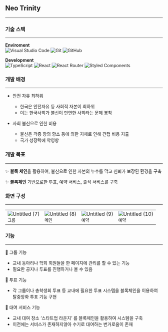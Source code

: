 ## Neo Trinity

---

### 기술 스택

---

**Enviroment**
<br />
![Visual Studio Code](https://img.shields.io/badge/Visual%20Studio%20Code-0078d7.svg?style=for-the-badge&logo=visual-studio-code&logoColor=white)
![Git](https://img.shields.io/badge/git-%23F05033.svg?style=for-the-badge&logo=git&logoColor=white)
![GitHub](https://img.shields.io/badge/github-%23121011.svg?style=for-the-badge&logo=github&logoColor=white)

**Development**
<br />
![TypeScript](https://img.shields.io/badge/typescript-%23007ACC.svg?style=for-the-badge&logo=typescript&logoColor=white)
![React](https://img.shields.io/badge/react-%2320232a.svg?style=for-the-badge&logo=react&logoColor=%2361DAFB)
![React Router](https://img.shields.io/badge/React_Router-CA4245?style=for-the-badge&logo=react-router&logoColor=white)
![Styled Components](https://img.shields.io/badge/styled--components-DB7093?style=for-the-badge&logo=styled-components&logoColor=white)

### 개발 배경

---

- 안전 자유 최하위
    - 한국은 안전자유 등 사회적 자본이 최하위
    - 이는 한국사회가 불신이 만연한 사회라는 문제 봉착
    
- 사회 불신으로 인한 비용
    - 불신은 각종 항의 항소 등에 의한 지체로 인해 간접 비용 지출
    - 국가 성장력에 악영향

### 개발 목표

---

✨ **블록 체인**을 활용하여, 불신으로 인한 자본의 누수를 막고 신뢰가 보장된 환경을 구축

✨ **블록체인** 기반으로한 투표, 예약 서비스, 출석 서비스를 구축

### 화면 구성

---

<table>
  <tr>
    <td>
      <img src="https://github.com/yundevingV/image/assets/91381230/143f6474-a828-401f-9380-3d1d384cc8c0" alt="Untitled (7)">
      <br>
      <sub>그룹</sub>
    </td>
    <td>
      <img src="https://github.com/yundevingV/image/assets/91381230/e4ff9776-7af5-4e0f-af98-5a46bc2dc9e3" alt="Untitled (8)">
      <br>
      <sub>메인</sub>
    </td>
    <td>
      <img src="https://github.com/yundevingV/image/assets/91381230/ea572577-56fc-4c2d-9e26-7c1877fa5dcd" alt="Untitled (9)">
      <br>
      <sub>예약</sub>
    </td>
    <td>
      <img src="https://github.com/yundevingV/image/assets/91381230/2f0b9d7e-0394-4b09-bbd4-838d86163511" alt="Untitled (10)">
      <br>
      <sub>예약</sub>
    </td>
  </tr>
</table>


### 기능

---

🎇 그룹 기능

- 교내 동아리나 학회 회원들을 한 페이지에 관리를 할 수 있는 기능
- 필요한 공지나 투표를 진행하거나 볼 수 있음

🎇 투표 기능

- 각 그룹이나 총학생회 투표 등 교내에 필요한 투표 시스템을 블록체인을 이용하여 탈중앙화 투표 기능 구현

🎇 대여 서비스 기능

- 교내 대여 장소 ‘스타트업 라운지’ 를 블록체인을 활용하여 시스템을 구축
- 이전에는 서비스가 존재하지않아 수기로 대여하는 번거로움이 존재